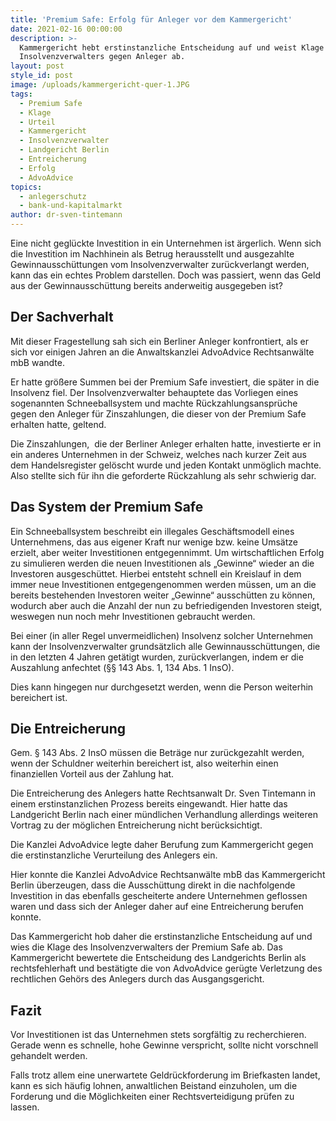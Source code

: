 ```yaml
---
title: 'Premium Safe: Erfolg für Anleger vor dem Kammergericht'
date: 2021-02-16 00:00:00
description: >-
  Kammergericht hebt erstinstanzliche Entscheidung auf und weist Klage des
  Insolvenzverwalters gegen Anleger ab.
layout: post
style_id: post
image: /uploads/kammergericht-quer-1.JPG
tags:
  - Premium Safe
  - Klage
  - Urteil
  - Kammergericht
  - Insolvenzverwalter
  - Landgericht Berlin
  - Entreicherung
  - Erfolg
  - AdvoAdvice
topics:
  - anlegerschutz
  - bank-und-kapitalmarkt
author: dr-sven-tintemann
---
```


Eine nicht geglückte Investition in ein Unternehmen ist ärgerlich. Wenn sich die Investition im Nachhinein als Betrug herausstellt und ausgezahlte Gewinnausschüttungen vom Insolvenzverwalter zurückverlangt werden, kann das ein echtes Problem darstellen. Doch was passiert, wenn das Geld aus der Gewinnausschüttung bereits anderweitig ausgegeben ist?

## **Der Sachverhalt**

Mit dieser Fragestellung sah sich ein Berliner Anleger konfrontiert, als er sich vor einigen Jahren an die Anwaltskanzlei AdvoAdvice Rechtsanwälte mbB wandte.

Er hatte grö&szlig;ere Summen bei der Premium Safe investiert, die später in die Insolvenz fiel. Der Insolvenzverwalter behauptete das Vorliegen eines sogenannten Schneeballsystem und machte Rückzahlungsansprüche gegen den Anleger für Zinszahlungen, die dieser von der Premium Safe erhalten hatte, geltend.

Die Zinszahlungen, &nbsp;die der Berliner Anleger erhalten hatte, investierte er in ein anderes Unternehmen in der Schweiz, welches nach kurzer Zeit aus dem Handelsregister gelöscht wurde und jeden Kontakt unmöglich machte. Also stellte sich für ihn die geforderte Rückzahlung als sehr schwierig dar.

## **Das System der Premium Safe**

Ein Schneeballsystem beschreibt ein illegales Geschäftsmodell eines Unternehmens, das aus eigener Kraft nur wenige bzw. keine Umsätze erzielt, aber weiter Investitionen entgegennimmt. Um wirtschaftlichen Erfolg zu simulieren werden die neuen Investitionen als „Gewinne“ wieder an die Investoren ausgeschüttet. Hierbei entsteht schnell ein Kreislauf in dem immer neue Investitionen entgegengenommen werden müssen, um an die bereits bestehenden Investoren weiter „Gewinne“ ausschütten zu können, wodurch aber auch die Anzahl der nun zu befriedigenden Investoren steigt, weswegen nun noch mehr Investitionen gebraucht werden.

Bei einer (in aller Regel unvermeidlichen) Insolvenz solcher Unternehmen kann der Insolvenzverwalter grundsätzlich alle Gewinnausschüttungen, die in den letzten 4 Jahren getätigt wurden, zurückverlangen, indem er die Auszahlung anfechtet (&sect;&sect; 143 Abs. 1, 134 Abs. 1 InsO).

Dies kann hingegen nur durchgesetzt werden, wenn die Person weiterhin bereichert ist.

## **Die Entreicherung**

Gem. &sect; 143 Abs. 2 InsO müssen die Beträge nur zurückgezahlt werden, wenn der Schuldner weiterhin bereichert ist, also weiterhin einen finanziellen Vorteil aus der Zahlung hat.

Die Entreicherung des Anlegers hatte Rechtsanwalt Dr. Sven Tintemann in einem erstinstanzlichen Prozess bereits eingewandt. Hier hatte das Landgericht Berlin nach einer mündlichen Verhandlung allerdings weiteren Vortrag zu der möglichen Entreicherung nicht berücksichtigt.&nbsp;

Die Kanzlei AdvoAdvice legte daher Berufung zum Kammergericht gegen die erstinstanzliche Verurteilung des Anlegers ein.&nbsp;

Hier konnte die Kanzlei AdvoAdvice Rechtsanwälte mbB das Kammergericht Berlin überzeugen, dass die Ausschüttung direkt in die nachfolgende Investition in das ebenfalls gescheiterte andere Unternehmen geflossen waren und dass sich der Anleger daher auf eine Entreicherung berufen konnte.&nbsp;

Das Kammergericht hob daher die erstinstanzliche Entscheidung auf und wies die Klage des Insolvenzverwalters der Premium Safe ab. Das Kammergericht bewertete die Entscheidung des Landgerichts Berlin als rechtsfehlerhaft und bestätigte die von AdvoAdvice gerügte Verletzung des rechtlichen Gehörs des Anlegers durch das Ausgangsgericht.&nbsp;

## **Fazit**

Vor Investitionen ist das Unternehmen stets sorgfältig zu recherchieren. Gerade wenn es schnelle, hohe Gewinne verspricht, sollte nicht vorschnell gehandelt werden.

Falls trotz allem eine unerwartete Geldrückforderung im Briefkasten landet, kann es sich häufig lohnen, anwaltlichen Beistand einzuholen, um die Forderung und die Möglichkeiten einer Rechtsverteidigung prüfen zu lassen.&nbsp;

